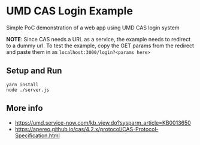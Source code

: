 # UMD CAS Login Example

Simple PoC demonstration of a web app using UMD CAS login system

**NOTE**: Since CAS needs a URL as a service, the example
needs to redirect to a dummy url. To test the example, copy the GET params
from the redirect and paste them in as `localhost:3000/login?<params here>`

## Setup and Run
    yarn install
    node ./server.js

## More info
  - https://umd.service-now.com/kb_view.do?sysparm_article=KB0013650
  - https://apereo.github.io/cas/4.2.x/protocol/CAS-Protocol-Specification.html